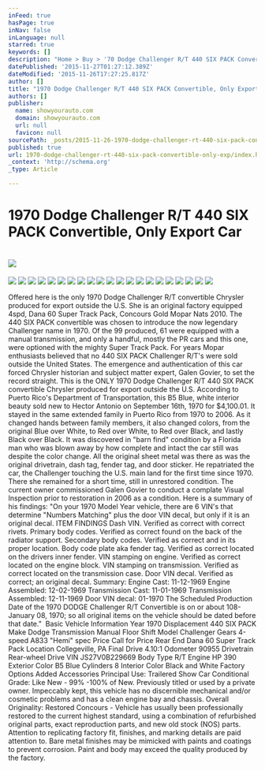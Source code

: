 ```yaml
---
inFeed: true
hasPage: true
inNav: false
inLanguage: null
starred: true
keywords: []
description: "Home > Buy > '70 Dodge Challenger R/T 440 SIX PACK Convertible, Original Export Car '70 Dodge Challenger R/T 440 SIX PACK Convertible, Original Export Car \_\_   "
datePublished: '2015-11-27T01:27:12.389Z'
dateModified: '2015-11-26T17:27:25.817Z'
author: []
title: "1970 Dodge Challenger R/T 440 SIX PACK Convertible, Only Export Car\_"
authors: []
publisher:
  name: showyourauto.com
  domain: showyourauto.com
  url: null
  favicon: null
sourcePath: _posts/2015-11-26-1970-dodge-challenger-rt-440-six-pack-convertible-only-exp.md
published: true
url: 1970-dodge-challenger-rt-440-six-pack-convertible-only-exp/index.html
_context: 'http://schema.org'
_type: Article

---
```

# 1970 Dodge Challenger R/T 440 SIX PACK Convertible, Only Export Car 

# ![](https://imgflo.herokuapp.com/graph/vahj1ThiexotieMo/7bd4ae5142555c74081e1f6bc2c41c54/passthrough.jpg?input=http%3A%2F%2Fshowyourauto.com%2Fmanager%2Fuploads%2Fthumb2%2FRP_1970_DodgeChallengerSIXPACK_CVT_-(3).jpg&width=500&height=332)

![](https://the-grid-user-content.s3-us-west-2.amazonaws.com/b92dac6e-5b37-4d8b-81bf-cc6bcc2387ee.jpg)
![](https://the-grid-user-content.s3-us-west-2.amazonaws.com/4481182b-2f6e-4a21-b071-72a26ffaa6c9.jpg)
![](https://the-grid-user-content.s3-us-west-2.amazonaws.com/7ddd6282-9874-46c0-9b7f-18bb10234d20.jpg)
![](https://the-grid-user-content.s3-us-west-2.amazonaws.com/2e3c1a01-b106-43b6-a15c-53b8539ffd2c.jpg)
![](https://the-grid-user-content.s3-us-west-2.amazonaws.com/6c0a0dfe-5b7e-4f84-af48-137dd9f746ac.jpg)
![](https://the-grid-user-content.s3-us-west-2.amazonaws.com/b2ecc41c-6c43-4fe1-b60e-3295c137da24.jpg)
![](https://the-grid-user-content.s3-us-west-2.amazonaws.com/7aedc067-1b49-4651-bfb8-99019d07b621.jpg)
![](https://the-grid-user-content.s3-us-west-2.amazonaws.com/c48cb11e-9e56-4184-a26b-5d51c5a24727.jpg)
![](https://the-grid-user-content.s3-us-west-2.amazonaws.com/a61f28d7-396d-47e0-8e66-3db11ee70f90.jpg)
![](https://the-grid-user-content.s3-us-west-2.amazonaws.com/933c2071-02a3-4ffe-b93f-8dd96c9c41bf.jpg)
![](https://the-grid-user-content.s3-us-west-2.amazonaws.com/30e13832-7e81-4233-8361-3f0db39873fa.jpg)
![](https://the-grid-user-content.s3-us-west-2.amazonaws.com/147fde86-a18b-45de-9ae2-6148167f22d6.jpg)
![](https://the-grid-user-content.s3-us-west-2.amazonaws.com/5b3fbdf4-d168-47dc-90fd-22ef485476b2.jpg)
![](https://the-grid-user-content.s3-us-west-2.amazonaws.com/5f5f693e-6c4d-4750-8fb3-44a994fe912e.jpg)
![](https://the-grid-user-content.s3-us-west-2.amazonaws.com/6fc0952b-e847-4e9f-9c6f-11099b937179.jpg)
![](https://the-grid-user-content.s3-us-west-2.amazonaws.com/a81221cf-2d75-4a5b-bf98-a9edadf6313c.jpg)
![](https://the-grid-user-content.s3-us-west-2.amazonaws.com/c7625041-ac6d-482f-a747-9903d0af63ba.jpg)
![](https://the-grid-user-content.s3-us-west-2.amazonaws.com/025d36d2-fb8d-4bea-bc11-359fb02f2598.jpg)
![](https://the-grid-user-content.s3-us-west-2.amazonaws.com/2943d515-ef66-4793-81e8-03d64f3c9519.jpg)
![](https://the-grid-user-content.s3-us-west-2.amazonaws.com/3790f353-e77e-44ac-bd33-5aec91287640.jpg)
![](https://the-grid-user-content.s3-us-west-2.amazonaws.com/7782095f-62fb-4a08-b171-bf9dd096900f.jpg)

Offered here is the only 1970 Dodge Challenger R/T convertible Chrysler produced for export outside the U.S. She is an original factory equipped 4spd, Dana 60 Super Track Pack, Concours Gold Mopar Nats 2010\. The 440 SIX PACK convertible was chosen to introduce the now legendary Challenger name in 1970\. Of the 99 produced, 61 were equipped with a manual transmission, and only a handful, mostly the PR cars and this one, were optioned with the mighty Super Track Pack. For years Mopar enthusiasts believed that no 440 SIX PACK Challenger R/T's were sold outside the United States. The emergence and authentication of this car forced Chrysler historian and subject matter expert, Galen Govier, to set the record straight. This is the ONLY 1970 Dodge Challenger R/T 440 SIX PACK convertible Chrysler produced for export outside the U.S. According to Puerto Rico's Department of Transportation, this B5 Blue, white interior beauty sold new to Hector Antonio on September 16th, 1970 for $4,100.01\. It stayed in the same extended family in Puerto Rico from 1970 to 2006\. As it changed hands between family members, it also changed colors, from the original Blue over White, to Red over White, to Red over Black, and lastly Black over Black. It was discovered in "barn find" condition by a Florida man who was blown away by how complete and intact the car still was despite the color change. All the original sheet metal was there as was the original drivetrain, dash tag, fender tag, and door sticker. He repatriated the car, the Challenger touching the U.S. main land for the first time since 1970\. There she remained for a short time, still in unrestored condition. The current owner commissioned Galen Govier to conduct a complate Visual Inspection prior to restoration in 2006 as a condition. Here is a summary of his findings:  "On your 1970 Model Year vehicle, there are 6 VIN's that determine "Numbers Matching" plus the door VIN decal, but only if it is an original decal. ITEM FINDINGS Dash VIN. Verified as correct with correct rivets. Primary body codes. Verified as correct found on the back of the radiator support. Secondary body codes. Verified as correct and in its proper location. Body code plate aka fender tag. Verified as correct located on the drivers inner fender. VIN stamping on engine. Verified as correct located on the engine block. VIN stamping on transmission. Verified as correct located on the transmission case. Door VIN decal. Verified as correct; an original decal.   Summary: Engine Cast: 11-12-1969 Engine Assembled: 12-02-1969 Transmission Cast: 11-01-1969 Transmission Assembled: 12-11-1969 Door VIN decal: 01-1970 The Scheduled Production Date of the 1970 DODGE Challenger R/T Convertible is on or about 108-January 08, 1970; so all original items on the vehicle should be dated before that date." ﻿ Basic Vehicle Information Year 1970   Displacement 440 SIX PACK Make Dodge   Transmission Manual Floor Shift Model Challenger   Gears 4-speed A833 "Hemi" spec Price Call for Price   Rear End Dana 60 Super Track Pack Location Collegeville, PA   Final Drive 4.10:1 Odometer 90955   Drivetrain Rear-wheel Drive VIN JS27V0B229669   Body Type R/T Engine HP 390   Exterior Color B5 Blue Cylinders 8   Interior Color Black and White Factory Options   Added Accessories   Principal Use: Trailered Show Car Conditional Grade: Like New - 99% -100% of New. Previously titled or used by a private owner. Impeccably kept, this vehicle has no discernible mechanical and/or cosmetic problems and has a clean engine bay and chassis. Overall Originality: Restored Concours - Vehicle has usually been professionally restored to the current highest standard, using a combination of refurbished original parts, exact reproduction parts, and new old stock (NOS) parts. Attention to replicating factory fit, finishes, and marking details are paid attention to. Bare metal finishes may be mimicked with paints and coatings to prevent corrosion. Paint and body may exceed the quality produced by the factory.
